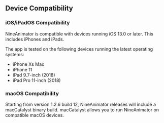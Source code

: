 ## Device Compatibility

### iOS/iPadOS Compatibility

NineAnimator is compatible with devices running iOS 13.0 or later. This
includes iPhones and iPads.

The app is tested on the following devices running the latest operating
systems:

- iPhone Xs Max
- iPhone 11
- iPad 9.7-inch (2018)
- iPad Pro 11-inch (2018)

### macOS Compatibility

Starting from version 1.2.6 build 12, NineAnimator releases will include
a macCatalyst binary build. macCatalyst allows you to run NineAnimator
on compatible macOS devices. 
